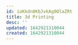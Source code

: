 ```yaml
---
id: ioKkdn0KbJvkAg0OlaZRt
title: 3d Printing
desc: ''
updated: 1642921310044
created: 1642921310044
---
```


